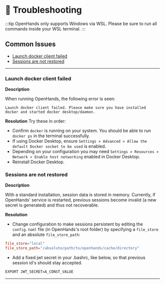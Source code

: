 # 🚧 Troubleshooting

:::tip
OpenHands only supports Windows via WSL. Please be sure to run all commands inside your WSL terminal.
:::

## Common Issues
* [Launch docker client failed](#launch-docker-client-failed)
* [Sessions are not restored](#sessions-are-not-restored)

---
### Launch docker client failed

**Description**

When running OpenHands, the following error is seen:
```
Launch docker client failed. Please make sure you have installed docker and started docker desktop/daemon.
```

**Resolution**
Try these in order:
* Confirm `docker` is running on your system. You should be able to run `docker ps` in the terminal successfully.
* If using Docker Desktop, ensure `Settings > Advanced > Allow the default Docker socket to be used` is enabled.
* Depending on your configuration you may need `Settings > Resources > Network > Enable host networking` enabled in Docker Desktop.
* Reinstall Docker Desktop.

### Sessions are not restored

**Description**

With a standard installation, session data is stored in memory.
Currently, if OpenHands' service is restarted, previous sessions become
invalid (a new secret is generated) and thus not recoverable.

**Resolution**

* Change configuration to make sessions persistent by editing the `config.toml`
file (in OpenHands's root folder) by specifying a `file_store` and an
absolute `file_store_path`:

```toml
file_store="local"
file_store_path="/absolute/path/to/openhands/cache/directory"
```

* Add a fixed jwt secret in your .bashrc, like below, so that previous session id's
should stay accepted.

```bash
EXPORT JWT_SECRET=A_CONST_VALUE
```

---
